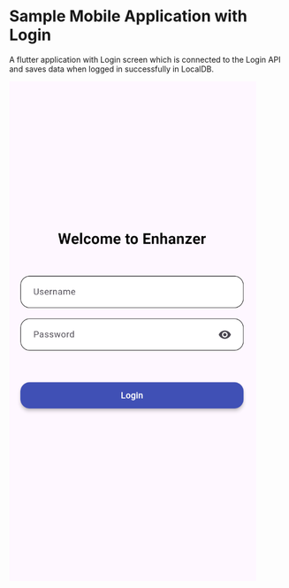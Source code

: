 # Sample Mobile Application with Login
A flutter application with Login screen which is connected to the Login API and saves data when logged in successfully in LocalDB.

![alt text](image.png)

